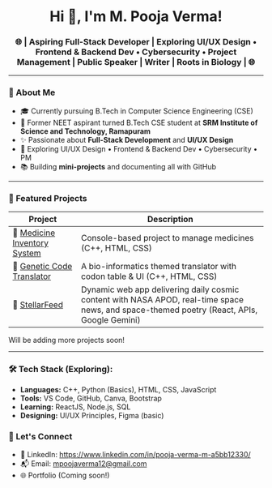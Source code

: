 <h1 align="center">Hi 👋, I'm M. Pooja Verma!</h1>
<h3 align="center"> 🌐 | Aspiring Full-Stack Developer | Exploring UI/UX Design • Frontend & Backend Dev • Cybersecurity • Project Management | Public Speaker | Writer | Roots in Biology | 🌐
 </h3>

---

### 🌿 About Me

- 🎓 Currently pursuing B.Tech in Computer Science Engineering (CSE)
- 🧬 Former NEET aspirant turned B.Tech CSE student at **SRM Institute of Science and Technology, Ramapuram**
- ✨ Passionate about **Full-Stack Development** and **UI/UX Design**
- 🎯 Exploring UI/UX Design • Frontend & Backend Dev • Cybersecurity • PM
- 📚 Building **mini-projects** and documenting all with GitHub

---

### 📂 Featured Projects

| Project                      | Description                                                |
|-----------------------------|------------------------------------------------------------|
| 💊 [Medicine Inventory System](https://github.com/mpoojaverma/Medicine-Management-System) | Console-based project to manage medicines (C++, HTML, CSS)           |
| 🧬 [Genetic Code Translator](https://github.com/mpoojaverma/Genetic-Code-Translator) | A bio-informatics themed translator with codon table & UI (C++, HTML, CSS) |
| 🌌 [StellarFeed](https://github.com/mpoojaverma/StellarFeed)               | Dynamic web app delivering daily cosmic content with NASA APOD, real-time space news, and space-themed poetry (React, APIs, Google Gemini) |


Will be adding more projects soon!

---
### 🛠️ Tech Stack (Exploring):

- **Languages:** C++, Python (Basics), HTML, CSS, JavaScript  
- **Tools:** VS Code, GitHub, Canva, Bootstrap  
- **Learning:** ReactJS, Node.js, SQL  
- **Designing:** UI/UX Principles, Figma (basic)

### 🤝 Let's Connect

- 💼 LinkedIn: https://www.linkedin.com/in/pooja-verma-m-a5bb12330/
- 📬 Email: mpoojaverma12@gmail.com  
- 🌐 Portfolio (Coming soon!)
